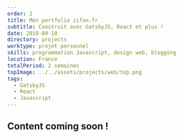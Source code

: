 ```yaml
---
order: 2
title: Mon portfolio zifan.fr
subtitle: Construit avec GatsbyJS, React et plus !
date: 2019-09-10
directory: projects
worktype: projet personnel
skills: programmation Javascript, design web, blogging
location: France
totalPeriod: 2 semaines
topImage: ../../assets/projects/web/top.png
tags:
  - GatsbyJS
  - React
  - Javascript
---
```


## Content coming soon !